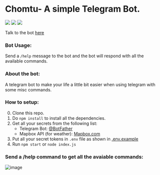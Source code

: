 # Chomtu- A simple Telegram Bot.

<img src="https://img.shields.io/static/v1?label=Telegram&message=Bot&color=blue"> <img src="https://img.shields.io/static/v1?message=Nodejs&color=green&label=Runtime"> <img src="https://img.shields.io/static/v1?message=>=4.0.3&color=orange&label=Telegraf.js">

Talk to the bot [here](https://t.me/ChomtuBot)

### Bot Usage:
Send a `/help` message to the bot and the bot will respond with all the available commands.

### About the bot:
A telegram bot to make your life a little bit easier when using telegram with some misc commands.<br /> 

### How to setup:
0. Clone this repo.
1. Do `npm install` to install all the dependencies.
2. Get all your secrets from the following list:
	* Telegram Bot: [@BotFather](https://t.me/BotFather)
	* Mapbox API (for weather): [Mapbox.com](https://docs.mapbox.com/help/glossary/access-token/)
3. Put all your secret tokens in `.env` file as shown in [.env.example](https://github.com/arsen1c/chomtu-telegram-bot/blob/master/.env.example)
4. Run `npm start` or `node index.js`

### Send a /help command to get all the avaiable commands:
![image](https://user-images.githubusercontent.com/46086050/118663585-6cd6c700-b80e-11eb-9c79-ed532ca3859d.png)

